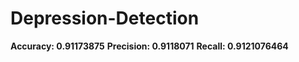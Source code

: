 # Depression-Detection

**Accuracy:  0.91173875**
**Precision:  0.9118071**
**Recall:  0.9121076464**
